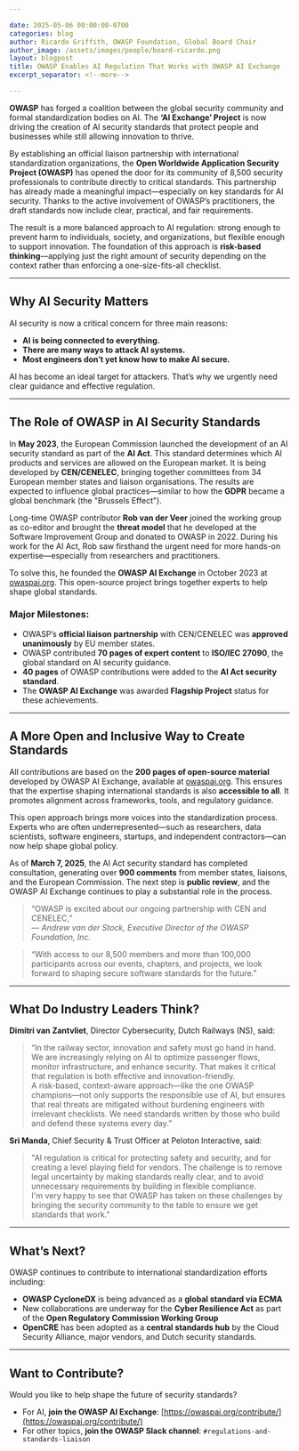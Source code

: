 ```yaml
---

date: 2025-05-06 00:00:00-0700
categories: blog
author: Ricardo Griffith, OWASP Foundation, Global Board Chair
author_image: /assets/images/people/board-ricardo.png
layout: blogpost
title: OWASP Enables AI Regulation That Works with OWASP AI Exchange
excerpt_separator: <!--more-->

---
```


**OWASP** has forged a coalition between the global security community and formal standardization bodies on AI. The **‘AI Exchange’ Project** is now driving the creation of AI security standards that protect people and businesses while still allowing innovation to thrive.

<!--more-->

By establishing an official liaison partnership with international standardization organizations, the **Open Worldwide Application Security Project (OWASP)** has opened the door for its community of 8,500 security professionals to contribute directly to critical standards. This partnership has already made a meaningful impact—especially on key standards for AI security. Thanks to the active involvement of OWASP’s practitioners, the draft standards now include clear, practical, and fair requirements.

The result is a more balanced approach to AI regulation: strong enough to prevent harm to individuals, society, and organizations, but flexible enough to support innovation. The foundation of this approach is **risk-based thinking**—applying just the right amount of security depending on the context rather than enforcing a one-size-fits-all checklist.

---

## Why AI Security Matters

AI security is now a critical concern for three main reasons:

- **AI is being connected to everything.**
- **There are many ways to attack AI systems.**
- **Most engineers don’t yet know how to make AI secure.**

AI has become an ideal target for attackers. That’s why we urgently need clear guidance and effective regulation.

---

## The Role of OWASP in AI Security Standards

In **May 2023**, the European Commission launched the development of an AI security standard as part of the **AI Act**. This standard determines which AI products and services are allowed on the European market. It is being developed by **CEN/CENELEC**, bringing together committees from 34 European member states and liaison organisations. The results are expected to influence global practices—similar to how the **GDPR** became a global benchmark (the "Brussels Effect").

Long-time OWASP contributor **Rob van der Veer** joined the working group as co-editor and brought the **threat model** that he developed at the Software Improvement Group and donated to OWASP in 2022. During his work for the AI Act, Rob saw firsthand the urgent need for more hands-on expertise—especially from researchers and practitioners.

To solve this, he founded the **OWASP AI Exchange** in October 2023 at [owaspai.org](https://owaspai.org). This open-source project brings together experts to help shape global standards.

### Major Milestones:

- OWASP’s **official liaison partnership** with CEN/CENELEC was **approved unanimously** by EU member states.
- OWASP contributed **70 pages of expert content** to **ISO/IEC 27090**, the global standard on AI security guidance.
- **40 pages** of OWASP contributions were added to the **AI Act security standard**.
- The **OWASP AI Exchange** was awarded **Flagship Project** status for these achievements.

---

## A More Open and Inclusive Way to Create Standards

All contributions are based on the **200 pages of open-source material** developed by OWASP AI Exchange, available at [owaspai.org](https://owaspai.org). This ensures that the expertise shaping international standards is also **accessible to all**. It promotes alignment across frameworks, tools, and regulatory guidance.

This open approach brings more voices into the standardization process. Experts who are often underrepresented—such as researchers, data scientists, software engineers, startups, and independent contractors—can now help shape global policy.

As of **March 7, 2025**, the AI Act security standard has completed consultation, generating over **900 comments** from member states, liaisons, and the European Commission. The next step is **public review**, and the OWASP AI Exchange continues to play a substantial role in the process.

> “OWASP is excited about our ongoing partnership with CEN and CENELEC,”  
> — *Andrew van der Stock, Executive Director of the OWASP Foundation, Inc.*

> “With access to our 8,500 members and more than 100,000 participants across our events, chapters, and projects, we look forward to shaping secure software standards for the future.”

---

## What Do Industry Leaders Think?

**Dimitri van Zantvliet**, Director Cybersecurity, Dutch Railways (NS), said:

> “In the railway sector, innovation and safety must go hand in hand. We are increasingly relying on AI to optimize passenger flows, monitor infrastructure, and enhance security. That makes it critical that regulation is both effective and innovation-friendly.  
> A risk-based, context-aware approach—like the one OWASP champions—not only supports the responsible use of AI, but ensures that real threats are mitigated without burdening engineers with irrelevant checklists. We need standards written by those who build and defend these systems every day.”

**Sri Manda**, Chief Security & Trust Officer at Peloton Interactive, said:

> "AI regulation is critical for protecting safety and security, and for creating a level playing field for vendors. The challenge is to remove legal uncertainty by making standards really clear, and to avoid unnecessary requirements by building in flexible compliance.  
> I'm very happy to see that OWASP has taken on these challenges by bringing the security community to the table to ensure we get standards that work."

---

## What’s Next?

OWASP continues to contribute to international standardization efforts including:

- **OWASP CycloneDX** is being advanced as a **global standard via ECMA**
- New collaborations are underway for the **Cyber Resilience Act** as part of the **Open Regulatory Commission Working Group**
- **OpenCRE** has been adopted as a **central standards hub** by the Cloud Security Alliance, major vendors, and Dutch security standards.

---

## Want to Contribute?

Would you like to help shape the future of security standards?

- For AI, **join the OWASP AI Exchange**: [https://owaspai.org/contribute/](https://owaspai.org/contribute/)
- For other topics, **join the OWASP Slack channel**: `#regulations-and-standards-liaison`
